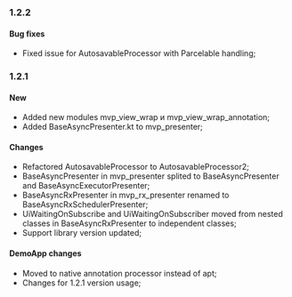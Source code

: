 ### 1.2.2
#### Bug fixes
* Fixed issue for AutosavableProcessor with Parcelable handling;

### 1.2.1

#### New
* Added new modules mvp_view_wrap и mvp_view_wrap_annotation;
* Added BaseAsyncPresenter.kt to mvp_presenter;

#### Changes
* Refactored AutosavableProcessor to AutosavableProcessor2;
* BaseAsyncPresenter in mvp_presenter splited to BaseAsyncPresenter and BaseAsyncExecutorPresenter;
* BaseAsyncRxPresenter in mvp_rx_presenter renamed to BaseAsyncRxSchedulerPresenter;
* UiWaitingOnSubscribe and UiWaitingOnSubscriber moved from nested classes in BaseAsyncRxPresenter to independent classes;
* Support library version updated;

#### DemoApp changes
* Moved to native annotation processor instead of apt;
* Changes for 1.2.1 version usage;
